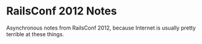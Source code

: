 RailsConf 2012 Notes
====================

Asynchronous notes from RailsConf 2012, because Internet is usually pretty terrible at these things.
